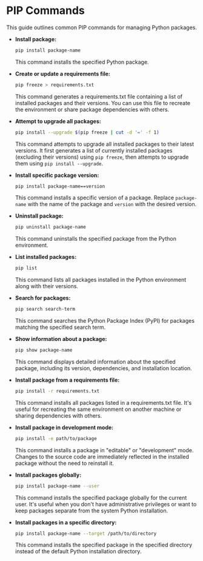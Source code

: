 # **PIP Commands**

This guide outlines common PIP commands for managing Python packages.

- **Install package:**
    ```bash
    pip install package-name
    ```

    This command installs the specified Python package.

- **Create or update a requirements file:**
    ```bash
    pip freeze > requirements.txt
    ```

    This command generates a requirements.txt file containing a list of installed packages and their versions. You can use this file to recreate the environment or share package dependencies with others.

- **Attempt to upgrade all packages:**
    ```bash
    pip install --upgrade $(pip freeze | cut -d '=' -f 1)
    ```

    This command attempts to upgrade all installed packages to their latest versions. It first generates a list of currently installed packages (excluding their versions) using `pip freeze`, then attempts to upgrade them using `pip install --upgrade`.

- **Install specific package version:**
    ```bash
    pip install package-name==version
    ```

    This command installs a specific version of a package. Replace `package-name` with the name of the package and `version` with the desired version.

- **Uninstall package:**
    ```bash
    pip uninstall package-name
    ```

    This command uninstalls the specified package from the Python environment.

- **List installed packages:**
    ```bash
    pip list
    ```

    This command lists all packages installed in the Python environment along with their versions.

- **Search for packages:**
    ```bash
    pip search search-term
    ```

    This command searches the Python Package Index (PyPI) for packages matching the specified search term.

- **Show information about a package:**
    ```bash
    pip show package-name
    ```

    This command displays detailed information about the specified package, including its version, dependencies, and installation location.

- **Install package from a requirements file:**
    ```bash
    pip install -r requirements.txt
    ```

    This command installs all packages listed in a requirements.txt file. It's useful for recreating the same environment on another machine or sharing dependencies with others.

- **Install package in development mode:**
    ```bash
    pip install -e path/to/package
    ```

    This command installs a package in "editable" or "development" mode. Changes to the source code are immediately reflected in the installed package without the need to reinstall it.

- **Install packages globally:**
    ```bash
    pip install package-name --user
    ```

    This command installs the specified package globally for the current user. It's useful when you don't have administrative privileges or want to keep packages separate from the system Python installation.

- **Install packages in a specific directory:**
    ```bash
    pip install package-name --target /path/to/directory
    ```

    This command installs the specified package in the specified directory instead of the default Python installation directory.
